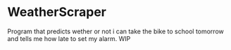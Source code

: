 # WeatherScraper
Program that predicts wether or not i can take the bike to school tomorrow and tells me how late to set my alarm. WIP
